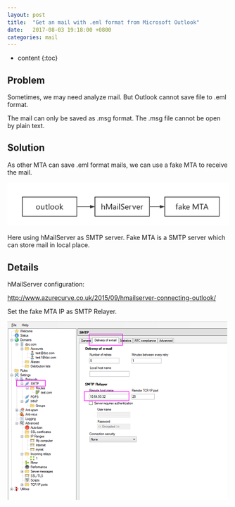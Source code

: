 ```yaml
---
layout: post
title:  "Get an mail with .eml format from Microsoft Outlook"
date:   2017-08-03 19:18:00 +0800
categories: mail
---
```


* content
{:toc}

## Problem

Sometimes, we may need analyze mail. But Outlook cannot save file to .eml format. 

The mail can only be saved as .msg format. The .msg file cannot be open by plain text.

## Solution

As other MTA can save .eml format mails, we can use a fake MTA to receive the mail.

![](https://raw.githubusercontent.com/deniswu1202/jekyll_pages/master/pic/20170803.1.png)




Here using  hMailServer as SMTP server. Fake MTA is a SMTP server which can store mail in local place.

## Details

hMailServer configuration:

http://www.azurecurve.co.uk/2015/09/hmailserver-connecting-outlook/

Set the fake MTA IP as SMTP Relayer.

![](https://raw.githubusercontent.com/deniswu1202/jekyll_pages/master/pic/0803.png)


